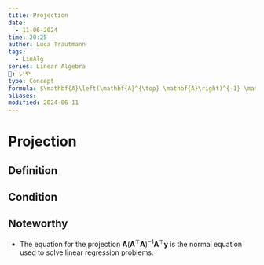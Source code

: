 ```yaml
---
title: Projection
date:
  - 11-06-2024
time: 20:25
author: Luca Trautmann
tags:
  - LinAlg
series: Linear Algebra
🍙: いや
type: Concept
formula: $\mathbf{A}\left(\mathbf{A}^{\top} \mathbf{A}\right)^{-1} \mathbf{A}^{\top} \boldsymbol{y}$
aliases: 
modified: 2024-06-11
---
```

# Projection
## Definition


## Condition


## Noteworthy
- The equation for the projection $\mathbf{A}\left(\mathbf{A}^{\top} \mathbf{A}\right)^{-1} \mathbf{A}^{\top} \boldsymbol{y}$ is the normal equation used to solve linear regression problems. 